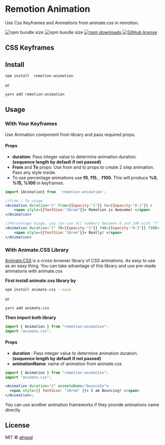 # Remotion Animation

Use Css Keyframes and Animations from animate.css in remotion.

![npm bundle size](https://img.shields.io/bundlephobia/min/remotion-animation) ![npm bundle size](https://img.shields.io/bundlephobia/minzip/remotion-animation) [![npm downloads](https://img.shields.io/npm/dt/remotion-keyframes)](https://www.npmjs.com/package/remotion-animation) [![GitHub license](https://img.shields.io/badge/license-MIT-blue.svg)](https://github.com/facebook/react/blob/master/LICENSE)

## CSS Keyframes

## Install

```bash
npm install  remotion-animation
```

or

```bash
yarn add remotion-animation
```

## Usage

### With Your Keyframes

Use Animation component from library and pass required props.

#### Props

- **duration**: Pass integer value to determine animation duration. **(sequence length by default if not passed)**
- **From** and **To** props: Use from and to props to create 2 step animation. Pass any style inside.
- To use percentage animations use **f0**, **f15**,.. **f100.** This will produce **%0, %15, %100** in keyframes.

```jsx
import {Animation} from  'remotion-animation';

//From / To usage
<Animation duration="2" from={{opacity:"1"}} to={{opacity:"0.1"}} >
	<span style={{fontSize:"10rem"}}> Remotion is Awesome! </span>
</Animation>

//Percentage Usage, you can use all numbers between 0 and 100 with "f" prefix
<Animation duration="2" f0={{opacity:"1"}} f40={{opacity:"0.3"}} f100={{opacity:"0.9"}} >
	<span style={{fontSize:"10rem"}}> Really! </span>
</Animation>
```

### With Animate.CSS Library

[Animate.CSS](https://github.com/animate-css/animate.css) is a cross-browser library of CSS animations. As easy to use as an easy thing.
You can take advantage of this library and use pre-made animations with animate.css

**First install animate.css library by**

```bash
npm install animate.css --save
```

or

```bash
yarn add animate.css
```

**Then import both library**

```jsx
import { Animation } from "remotion-animation";
import "animate.css";
```

#### Props

- **duration** : Pass integer value to determine animation duration. **(sequence length by default if not passed)**
- **animationName**: name of animation from animate.css

```jsx
import { Animation } from "remotion-animation";
import "animate.css";

<Animation duration="2" animateName="bounceIn">
  <span style={{ fontSize: "10rem" }}> I am Bouncing! </span>
</Animation>;
```

You can use another animation frameworks if they provide animations name directly
## License

MIT © [ahgsql](https://github.com/ahgsql)

